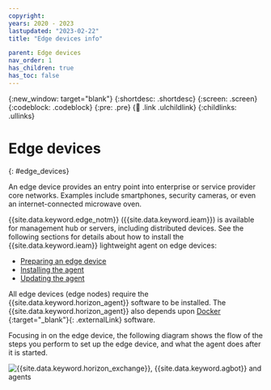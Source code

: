 ```yaml
---
copyright:
years: 2020 - 2023
lastupdated: "2023-02-22"
title: "Edge devices info"

parent: Edge devices
nav_order: 1
has_children: true
has_toc: false
---
```


{:new_window: target="blank"}
{:shortdesc: .shortdesc}
{:screen: .screen}
{:codeblock: .codeblock}
{:pre: .pre}
{:child: .link .ulchildlink}
{:childlinks: .ullinks}

# Edge devices
{: #edge_devices}

An edge device provides an entry point into enterprise or service provider core networks. Examples include smartphones, security cameras, or even an internet-connected microwave oven.

{{site.data.keyword.edge_notm}} ({{site.data.keyword.ieam}}) is available for management hub or servers, including distributed devices. See the following sections for details about how to install the {{site.data.keyword.ieam}} lightweight agent on edge devices:

* [Preparing an edge device](../installing/adding_devices.md)
* [Installing the agent](../installing/registration.md)
* [Updating the agent](../installing/updating_the_agent.md)

All edge devices (edge nodes) require the {{site.data.keyword.horizon_agent}} software to be installed. The {{site.data.keyword.horizon_agent}} also depends upon [Docker ](https://www.docker.com/){:target="_blank"}{: .externalLink} software.

Focusing in on the edge device, the following diagram shows the flow of the steps you perform to set up the edge device, and what the agent does after it is started.

![{{site.data.keyword.horizon_exchange}}, {{site.data.keyword.agbot}} and agents](../../images/edge/05a_Installing_edge_agent_on_device.svg.svg "{{site.data.keyword.horizon_exchange}}, {{site.data.keyword.agbot}} and agents")
